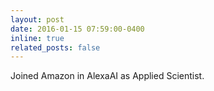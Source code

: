 ```yaml
---
layout: post
date: 2016-01-15 07:59:00-0400
inline: true
related_posts: false
---
```


Joined Amazon in AlexaAI as Applied Scientist. 
